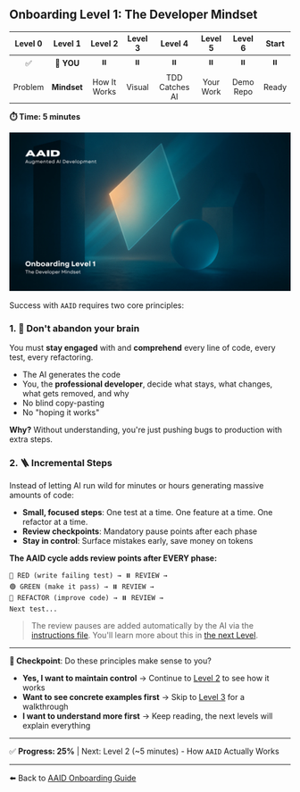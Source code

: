 ## Onboarding Level 1: The Developer Mindset

| Level 0 |   Level 1   |   Level 2    | Level 3 |    Level 4     |  Level 5  |  Level 6  | Start |
| :-----: | :---------: | :----------: | :-----: | :------------: | :-------: | :-------: | :---: |
|   ✅    | 📍 **YOU**  |      ⏸️      |   ⏸️    |       ⏸️       |    ⏸️     |    ⏸️     |  ⏸️   |
| Problem | **Mindset** | How It Works | Visual  | TDD Catches AI | Your Work | Demo Repo | Ready |

**⏱️ Time: 5 minutes**

![The Developer Mindset](../../../assets/onboarding/1.webp)

Success with `AAID` requires two core principles:

### 1. 🧠 Don't abandon your brain

You must **stay engaged** with and **comprehend** every line of code, every test, every refactoring.

- The AI generates the code
- You, the **professional developer**, decide what stays, what changes, what gets removed, and why
- No blind copy-pasting
- No "hoping it works"

**Why?** Without understanding, you're just pushing bugs to production with extra steps.

### 2. 🪜 Incremental Steps

Instead of letting AI run wild for minutes or hours generating massive amounts of code:

- **Small, focused steps**: One test at a time. One feature at a time. One refactor at a time.
- **Review checkpoints**: Mandatory pause points after each phase
- **Stay in control**: Surface mistakes early, save money on tokens

**The AAID cycle adds review points after EVERY phase:**

```
🔴 RED (write failing test) → ⏸️ REVIEW →
🟢 GREEN (make it pass) → ⏸️ REVIEW →
🧼 REFACTOR (improve code) → ⏸️ REVIEW →
Next test...
```

> The review pauses are added automatically by the AI via the [instructions file](../../../rules/aaid/aaid-development-rules.mdc). You'll learn more about this in [the next Level](./2.md).

---

**🛑 Checkpoint**: Do these principles make sense to you?

- **Yes, I want to maintain control** → Continue to [Level 2](./2.md) to see how it works
- **Want to see concrete examples first** → Skip to [Level 3](./3.md) for a walkthrough
- **I want to understand more first** → Keep reading, the next levels will explain everything

---

✅ **Progress: 25%** | Next: Level 2 (~5 minutes) - How `AAID` Actually Works

---

⬅️ Back to [AAID Onboarding Guide](../guide.md)
